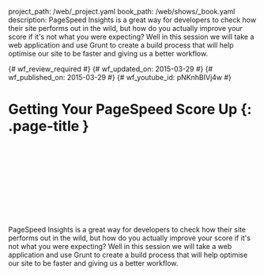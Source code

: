 project_path: /web/_project.yaml
book_path: /web/shows/_book.yaml
description: PageSpeed Insights is a great way for developers to check how their site performs out in the wild, but how do you actually improve your score if it's not what you were expecting? Well in this session we will take a web application and use Grunt to create a build process that will help optimise our site to be faster and giving us a better workflow.

{# wf_review_required #}
{# wf_updated_on: 2015-03-29 #}
{# wf_published_on: 2015-03-29 #}
{# wf_youtube_id: pNKnhBIVj4w #}

# Getting Your PageSpeed Score Up {: .page-title }


<div class="video-wrapper">
  <iframe class="devsite-embedded-youtube-video" data-video-id="pNKnhBIVj4w"
          data-autohide="1" data-showinfo="0" frameborder="0" allowfullscreen>
  </iframe>
</div>


PageSpeed Insights is a great way for developers to check how their site performs out in the wild, but how do you actually improve your score if it's not what you were expecting? Well in this session we will take a web application and use Grunt to create a build process that will help optimise our site to be faster and giving us a better workflow.

